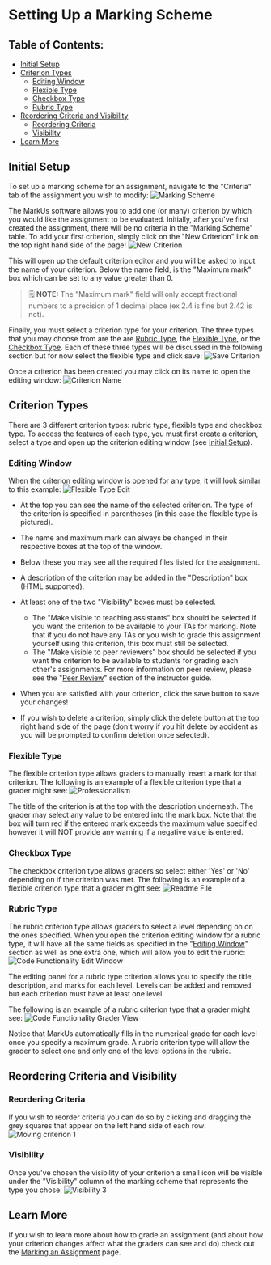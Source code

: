 # Setting Up a Marking Scheme

## Table of Contents:
 - [Initial Setup](#initial-setup)
 - [Criterion Types](#criterion-types)
     - [Editing Window](#editing-window)
     - [Flexible Type](#flexible-type)
     - [Checkbox Type](#checkbox-type)
     - [Rubric Type](#rubric-type)
 - [Reordering Criteria and Visibility](#reordering-criteria-and-visibility)
     - [Reordering Criteria](#reordering-criteria)
     - [Visibility](#visibility)
 - [Learn More](#learn-more)

## Initial Setup
To set up a marking scheme for an assignment, navigate to the "Criteria" tab of the assignment you wish to modify:
![Marking Scheme](images/marking-scheme-tab.png)

The MarkUs software allows you to add one (or many) criterion by which you would like the assignment to be evaluated. Initially, after you've first created the assignment, there will be no criteria in the "Marking Scheme" table. To add your first criterion, simply click on the "New Criterion" link on the top right hand side of the page!
![New Criterion](images/new-criteria-link.png)

This will open up the default criterion editor and you will be asked to input the name of your criterion.
Below the name field, is the "Maximum mark" box which can be set to any value greater than 0.

> :spiral_notepad: **NOTE:**  The "Maximum mark" field will only accept fractional numbers to a precision of 1 decimal place (ex 2.4 is fine but 2.42 is not).

Finally, you must select a criterion type for your criterion. The three types that you may choose from are the are [Rubric Type](#rubric-type), the [Flexible Type](#flexible-type), or the [Checkbox Type](#checkbox-type). Each of these three types will be discussed in the following section but for now select the flexible type and click save:
![Save Criterion](images/save-criteria-button.png)

Once a criterion has been created you may click on its name to open the editing window:
![Criterion Name](images/criteria-select-panel.png)

## Criterion Types
There are 3 different criterion types: rubric type, flexible type and checkbox type. To access the features of each type, you must first create a criterion, select a type and open up the criterion editing window (see [Initial Setup](#initial-setup)).

### Editing Window
When the criterion editing window is opened for any type, it will look similar to this example:
![Flexible Type Edit](images/criteria-edit-panel.png)

 - At the top you can see the name of the selected criterion. The type of the criterion is specified in parentheses (in this case the flexible type is pictured).
 - The name and maximum mark can always be changed in their respective boxes at the top of the window.

 - Below these you may see all the required files listed for the assignment.

 - A description of the criterion may be added in the "Description" box (HTML supported).

 - At least one of the two "Visibility" boxes must be selected.
     - The "Make visible to teaching assistants" box should be selected if you want the criterion to be available to your TAs for marking. Note that if you do not have any TAs or you wish to grade this assignment yourself using this criterion, this box must still be selected.
     - The "Make visible to peer reviewers" box should be selected if you want the criterion to be available to students for grading each other's assignments. For more information on peer review, please see the "[Peer Review](Instructor-Guide--Assignments--Peer-Review.md)" section of the instructor guide.

 - When you are satisfied with your criterion, click the save button to save your changes!
 - If you wish to delete a criterion, simply click the delete button at the top right hand side of the page (don't worry if you hit delete by accident as you will be prompted to confirm deletion once selected).

### Flexible Type
The flexible criterion type allows graders to manually insert a mark for that criterion. The following is an example of a flexible criterion type that a grader might see:
![Professionalism](images/criteria-flexible-example.png)

The title of the criterion is at the top with the description underneath. The grader may select any value to be entered into the mark box. Note that the box will turn red if the entered mark exceeds the maximum value specified however it will NOT provide any warning if a negative value is entered.

### Checkbox Type
The checkbox criterion type allows graders so select either 'Yes' or 'No' depending on if the criterion was met. The following is an example of a flexible criterion type that a grader might see:
![Readme File](images/criteria-checkbox-example.png)


### Rubric Type
The rubric criterion type allows graders to select a level depending on on the ones specified. When you open the criterion editing window for a rubric type, it will have all the same fields as specified in the "[Editing Window](#editing-window)" section as well as one extra one, which will allow you to edit the rubric:
![Code Functionality Edit Window](images/criteria-rubric-panel.png)

The editing panel for a rubric type criterion allows you to specify the title, description, and marks for each level. Levels can be added and removed but each criterion must have at least one level.

The following is an example of a rubric criterion type that a grader might see:
![Code Functionality Grader View](images/criteria-rubric-example.png)

Notice that MarkUs automatically fills in the numerical grade for each level once you specify a maximum grade. A rubric criterion type will allow the grader to select one and only one of the level options in the rubric.

## Reordering Criteria and Visibility

### Reordering Criteria
If you wish to reorder criteria you can do so by clicking and dragging the grey squares that appear on the left hand side of each row:
![Moving criterion 1](images/criteria-reorder.png)

### Visibility
Once you've chosen the visibility of your criterion a small icon will be visible under the "Visibility" column of the marking scheme that represents the type you chose:
![Visibility 3](images/criteria-visibility-icons.png)

## Learn More
If you wish to learn more about how to grade an assignment (and about how your criterion changes affect what the graders can see and do) check out the [Marking an Assignment](Instructor-Guide--Assignments--Marking--Grading-View.md) page.
